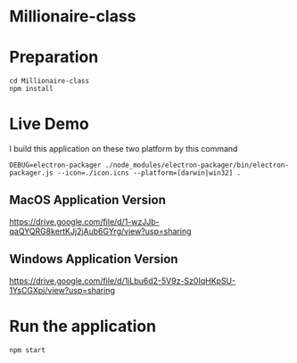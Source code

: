 # Millionaire-class

# Preparation
```
cd Millionaire-class
npm install
```

# Live Demo
I build this application on these two platform by this command
```
DEBUG=electron-packager ./node_modules/electron-packager/bin/electron-packager.js --icon=./icon.icns --platform=[darwin|win32] .
```
## MacOS Application Version

<https://drive.google.com/file/d/1-wzJJb-qaQYQRG8kertKJj2jAub6GYrg/view?usp=sharing>

## Windows Application Version

<https://drive.google.com/file/d/1iLbu6d2-5V9z-Sz0IqHKpSU-1YsCGXpj/view?usp=sharing>

# Run the application
```
npm start
```
